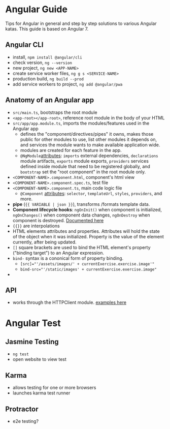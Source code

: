 # Angular Guide

Tips for Angular in general and step by step solutions to various Angular katas. This guide is based on Angular 7.

## Angular CLI

- install, `npm install @angular/cli`
- check version, `ng --version`
- new project, `ng new <APP-NAME>`
- create service worker files, `ng g s <SERVICE-NAME>`
- production build, `ng build --prod`
- add service workers to project, `ng add @angular/pwa`

## Anatomy of an Angular app

- `src/main.ts`, bootstraps the root module
- `<app-root></app-root>`, reference root module in the body of your HTML
- `src/app/app.module.ts`, imports the modules/features used in the Angular app
  - defines the "component/directives/pipes" it owns, makes those public for other modules to use, list other modules it depends on, and services the module wants to make available application wide.
  - modules are created for each feature in the app.
  - `@NgModule`[attributes](https://angular.io/api/core/NgModule): `imports` external dependencies, `declarations` module artifacts, `exports` module exports, `providers` services defined inside module that need to be registered globally, and `bootstrap` set the "root component" in the root module only.
- `<COMPONENT-NAME>.component.html`, component's html view
- `<COMPONENT-NAME>.component.spec.ts`, test file
- `<COMPONENT-NAME>.component.ts`, main code logic file
    - `@Component` [attributes](https://angular.io/api/core/Component): `selector`, `templateUrl`, `styles`, `providers`, and more.
- **pipe** (`{{ VARIABLE | json }}`), transforms /formats template data.
- **Component lifecycle hooks**: `ngOnInit()` when component is initialized, `ngOnChanges()` when component data changes, `ngOnDestroy` when component is destroyed. [Documented here](https://angular.io/guide/lifecycle-hooks)
- `{{}}` are interpolations
- HTML elements attributes and properties. Attributes will hold the state of the object when it was initialized. Property is the value of the element currently, after being updated.
- `[]` square brackets are used to bind the HTML element's property ("binding target") to an Angular expression.
- `bind-` syntax is a cononical form of property binding.
  - `[src]="'/assets/images/' + currentExercise.exercise.image'"`
  - `bind-src="'/static/images' + currentExercise.exercise.image"`
- 


## API

- works through the HTTPClient module. [examples here](https://angular.io/guide/http)

# Angular Test

## Jasmine Testing

- `ng test`
- open website to view test

## Karma

- allows testing for one or more browsers
- launches karma test runner

## Protractor

- e2e testing?
